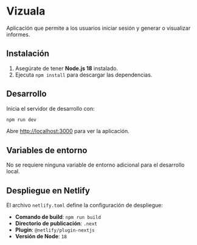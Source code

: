 # Vizuala

Aplicación que permite a los usuarios iniciar sesión y generar o visualizar informes.

## Instalación

1. Asegúrate de tener **Node.js 18** instalado.
2. Ejecuta `npm install` para descargar las dependencias.

## Desarrollo

Inicia el servidor de desarrollo con:

```bash
npm run dev
```

Abre [http://localhost:3000](http://localhost:3000) para ver la aplicación.

## Variables de entorno

No se requiere ninguna variable de entorno adicional para el desarrollo local.

## Despliegue en Netlify

El archivo `netlify.toml` define la configuración de despliegue:

- **Comando de build**: `npm run build`
- **Directorio de publicación**: `.next`
- **Plugin**: `@netlify/plugin-nextjs`
- **Versión de Node**: `18`
